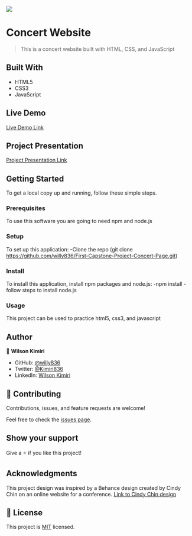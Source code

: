 ![](https://img.shields.io/badge/Microverse-blueviolet)

# Concert Website

> This is a concert website built with HTML, CSS, and JavaScript


## Built With

- HTML5
- CSS3
- JavaScript

## Live Demo 

[Live Demo Link](https://willy836.github.io/First-Capstone-Project-Concert-Page/)

## Project Presentation
[Project Presentation Link](https://www.loom.com/share/e553bc7e41b444ceb78334d0f1a7c287)


## Getting Started

To get a local copy up and running, follow these simple steps.

### Prerequisites
To use this software you are going to need npm and node.js

### Setup
To set up this application:
    -Clone the repo (git clone https://github.com/willy836/First-Capstone-Project-Concert-Page.git)

### Install
To install this application, install npm packages and node.js:
    -npm install
    -follow steps to install node.js

### Usage
This project can be used to practice html5, css3, and javascript

## Author

👤 **Wilson Kimiri**

- GitHub: [@willy836](https://github.com/willy836)
- Twitter: [@Kimiri836](https://twitter.com/Kimiri836)
- LinkedIn: [Wilson Kimiri](https://www.linkedin.com/in/wilson-kimiri-420396235/)


## 🤝 Contributing

Contributions, issues, and feature requests are welcome!

Feel free to check the [issues page](https://github.com/willy836/First-Capstone-Project-Concert-Page/issues).

## Show your support

Give a ⭐️ if you like this project!

## Acknowledgments

This project design was inspired by a Behance design created by Cindy Chin on an online website for a conference.
[Link to Cindy Chin design](https://www.behance.net/gallery/29845175/CC-Global-Summit-2015)

## 📝 License

This project is [MIT](./LICENSE) licensed.
